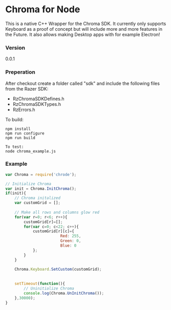 # Chroma for Node
This is a native C++ Wrapper for the Chroma SDK. It currently only supports Keyboard as a proof of concept but will include more and more features in the Future. It also allows making Desktop apps with for example Electron!

### Version
0.0.1

### Preperation
After checkout create a folder called "sdk" and include the following files from the Razer SDK:

- RzChromaSDKDefines.h
- RzChromaSDKTypes.h
- RzErrors.h

To build:
```
npm install
npm run configure
npm run build

To test:
node chroma_example.js

```

### Example
``` js
var Chroma = require('chrode');

// Initialize Chroma
var init = Chroma.InitChroma();
if(init){
    // Chroma initalized
    var customGrid = [];
    
    // Make all rows and columns glow red
    for(var r=0; r<6; r++){
    	customGrid[r]=[];
    	for(var c=0; c<22; c++){
    		customGrid[r][c]={
    					Red: 255,
    					Green: 0,
    					Blue: 0		
    		};
    	}	
    }
    
    Chroma.Keyboard.SetCustom(customGrid);
    
    
    setTimeout(function(){
        // Uninitialize Chroma
		console.log(Chroma.UnInitChroma());
	},30000);
}
```